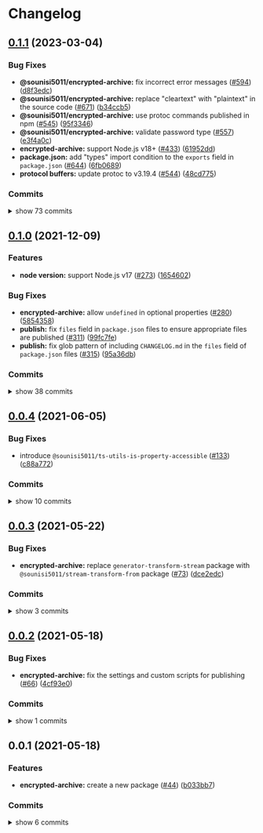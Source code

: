 # Changelog


## [0.1.1](https://www.github.com/sounisi5011/npm-packages/compare/encrypted-archive-v0.1.0...encrypted-archive-v0.1.1) (2023-03-04)

### Bug Fixes

* **@sounisi5011/encrypted-archive:** fix incorrect error messages ([#594](https://www.github.com/sounisi5011/npm-packages/issues/594)) ([d8f3edc](https://www.github.com/sounisi5011/npm-packages/commit/d8f3edc761fb832a3b71350297be3af3ca2d0547))
* **@sounisi5011/encrypted-archive:** replace "cleartext" with "plaintext" in the source code ([#671](https://www.github.com/sounisi5011/npm-packages/issues/671)) ([b34ccb5](https://www.github.com/sounisi5011/npm-packages/commit/b34ccb5c4fabfd848031dd2e3cf02aeee6a82b3c))
* **@sounisi5011/encrypted-archive:** use protoc commands published in npm ([#545](https://www.github.com/sounisi5011/npm-packages/issues/545)) ([95f3346](https://www.github.com/sounisi5011/npm-packages/commit/95f334650dfb51ea214b74943177b67f0e91ad5b))
* **@sounisi5011/encrypted-archive:** validate password type ([#557](https://www.github.com/sounisi5011/npm-packages/issues/557)) ([e3f4a0c](https://www.github.com/sounisi5011/npm-packages/commit/e3f4a0c38ddcc1713c5f41b4bc76edba60a4f2e3))
* **encrypted-archive:** support Node.js v18+ ([#433](https://www.github.com/sounisi5011/npm-packages/issues/433)) ([61952dd](https://www.github.com/sounisi5011/npm-packages/commit/61952dd4acacf24d3eb8990b033c220786727624))
* **package.json:** add "types" import condition to the `exports` field in `package.json` ([#644](https://www.github.com/sounisi5011/npm-packages/issues/644)) ([6fb0689](https://www.github.com/sounisi5011/npm-packages/commit/6fb0689f8640957f627df7ffccb155abfd593f16))
* **protocol buffers:** update protoc to v3.19.4 ([#544](https://www.github.com/sounisi5011/npm-packages/issues/544)) ([48cd775](https://www.github.com/sounisi5011/npm-packages/commit/48cd7759f880f073534a5a3799073f5830e35eb5))

### Commits

<details><summary>show 73 commits</summary>

* [`b34ccb5`](https://www.github.com/sounisi5011/npm-packages/commit/b34ccb5c4fabfd848031dd2e3cf02aeee6a82b3c) fix(@sounisi5011/encrypted-archive): replace "cleartext" with "plaintext" in the source code ([#671](https://www.github.com/sounisi5011/npm-packages/issues/671))
* [`1804c39`](https://www.github.com/sounisi5011/npm-packages/commit/1804c3969a1e54e417992c13fa00403298566229) docs(@sounisi5011/encrypted-archive): rename `.edn` files to be converted by bytefield-svg to `.bytefield-svg.edn` ([#670](https://www.github.com/sounisi5011/npm-packages/issues/670))
* [`07f1a6f`](https://www.github.com/sounisi5011/npm-packages/commit/07f1a6ff5fb1d8b24d3c40c6ad8291ecbaf001bd) chore(@sounisi5011/encrypted-archive): rename file extension `prototxt` to `.textproto` ([#669](https://www.github.com/sounisi5011/npm-packages/issues/669))
* [`85191ca`](https://www.github.com/sounisi5011/npm-packages/commit/85191ca52c0898cf6ba72bc4b80599a3f515fdf7) build(npm-scripts): introduce Turborepo ([#666](https://www.github.com/sounisi5011/npm-packages/issues/666))
* [`6dd96ab`](https://www.github.com/sounisi5011/npm-packages/commit/6dd96ab51df17ef1445c5c3fcc65f1a7e3891b1f) docs(@sounisi5011/encrypted-archive): remove unnecessary `require()` statements from the example code in the README.md ([#662](https://www.github.com/sounisi5011/npm-packages/issues/662))
* [`aabdf70`](https://www.github.com/sounisi5011/npm-packages/commit/aabdf70bc78b02199d53366c15d5c4e6c4c876d5) chore(deps): update dependency dprint-plugin-typescript to v0.80.2 ([#653](https://www.github.com/sounisi5011/npm-packages/issues/653))
* [`0024629`](https://www.github.com/sounisi5011/npm-packages/commit/0024629d84faec2ac7b5f581a118ce3d830bbb02) docs(readme): replace David DM badges with Libraries.io badges ([#649](https://www.github.com/sounisi5011/npm-packages/issues/649))
* [`6fb0689`](https://www.github.com/sounisi5011/npm-packages/commit/6fb0689f8640957f627df7ffccb155abfd593f16) fix(package.json): add "types" import condition to the `exports` field in `package.json` ([#644](https://www.github.com/sounisi5011/npm-packages/issues/644))
* [`f78b526`](https://www.github.com/sounisi5011/npm-packages/commit/f78b5266711ac5f8070c003ce537da1257e125bc) build(typescript): add `tsconfig.base-node14.json` - `tsconfig.json` file for Node.js 14 ([#642](https://www.github.com/sounisi5011/npm-packages/issues/642))
* [`d209d0e`](https://www.github.com/sounisi5011/npm-packages/commit/d209d0e5732e67dae67945135a154878a16d948b) chore(deps): update dependency @types/varint to v6.0.1 ([#587](https://www.github.com/sounisi5011/npm-packages/issues/587))
* [`0d3ff2d`](https://www.github.com/sounisi5011/npm-packages/commit/0d3ff2d1ad3f2993ac3529ccf3849dd0f72c4663) test(@sounisi5011/encrypted-archive): use the `varint.encodingLength()` function instead of the `varint.decode.bytes` property ([#636](https://www.github.com/sounisi5011/npm-packages/issues/636))
* [`2d8d23e`](https://www.github.com/sounisi5011/npm-packages/commit/2d8d23e1d4af4d1c9a6704efcf0d8a1fa35cbf64) refactor(@sounisi5011/encrypted-archive): fix type error in `readVarint()` function ([#632](https://www.github.com/sounisi5011/npm-packages/issues/632))
* [`71c6365`](https://www.github.com/sounisi5011/npm-packages/commit/71c63650d5aa5330451916bbabb83e626aabc2b7) build(@sounisi5011/encrypted-archive): run `protoc --version` command before parallel executing `protoc` commands ([#631](https://www.github.com/sounisi5011/npm-packages/issues/631))
* [`079b825`](https://www.github.com/sounisi5011/npm-packages/commit/079b8254d88d0f7af273025ea9b1b2ee06e9811d) style(eslint): fix code format according to ESLint's `@typescript-eslint/no-confusing-void-expression` rules ([#627](https://www.github.com/sounisi5011/npm-packages/issues/627))
* [`631a50f`](https://www.github.com/sounisi5011/npm-packages/commit/631a50ff6aa637281c03099ab8ba4838944a14e9) chore(deps): update dev dependencies ([#626](https://www.github.com/sounisi5011/npm-packages/issues/626))
* [`e2bbc70`](https://www.github.com/sounisi5011/npm-packages/commit/e2bbc704f0230add5bd5370d204fa4ef751b17d0) refactor(@sounisi5011/encrypted-archive): isolate dependencies on Node.js builtin modules included in the core code ([#542](https://www.github.com/sounisi5011/npm-packages/issues/542))
* [`55c58eb`](https://www.github.com/sounisi5011/npm-packages/commit/55c58ebece1b53fb04671f59196bc8bc5a94094b) test(@sounisi5011/encrypted-archive): add missing tests ([#593](https://www.github.com/sounisi5011/npm-packages/issues/593))
* [`d8f3edc`](https://www.github.com/sounisi5011/npm-packages/commit/d8f3edc761fb832a3b71350297be3af3ca2d0547) fix(@sounisi5011/encrypted-archive): fix incorrect error messages ([#594](https://www.github.com/sounisi5011/npm-packages/issues/594))
* [`06ee20e`](https://www.github.com/sounisi5011/npm-packages/commit/06ee20e5d6d85eab699488349991e1184f9be829) chore(deps): update dependency @protobuf-ts/protoc to v2.8.2 ([#592](https://www.github.com/sounisi5011/npm-packages/issues/592))
* [`44a1eab`](https://www.github.com/sounisi5011/npm-packages/commit/44a1eab4ef5bb7052a376b14803e023b419b227a) chore(./scripts/fix-changelog.mjs): change the repository URL in the commit list ([#591](https://www.github.com/sounisi5011/npm-packages/issues/591))
* [`1d26592`](https://www.github.com/sounisi5011/npm-packages/commit/1d265929217127f0dd21f09d5a2a3eb7967c1b13) chore(deps): update test packages ([#564](https://www.github.com/sounisi5011/npm-packages/issues/564))
* [`8d39bdd`](https://www.github.com/sounisi5011/npm-packages/commit/8d39bdd7c8df1d4acf2c9652f7a95c0052246b7b) chore(deps): update dependency @swc/core to v1.2.212 ([#562](https://www.github.com/sounisi5011/npm-packages/issues/562))
* [`96f4929`](https://www.github.com/sounisi5011/npm-packages/commit/96f49292a671171f80298e14ae9e78d43516a1dd) chore(deps): update dependency jest-extended to v3 ([#558](https://www.github.com/sounisi5011/npm-packages/issues/558))
* [`9e9b917`](https://www.github.com/sounisi5011/npm-packages/commit/9e9b9170b512a83bbcf9c4de57359319ba72f4c6) chore(deps): update dependency @swc/core to v1.2.211 ([#551](https://www.github.com/sounisi5011/npm-packages/issues/551))
* [`91d1451`](https://www.github.com/sounisi5011/npm-packages/commit/91d1451e6468c5d1650979ca0da6ee7b0a92bb17) test(@sounisi5011/encrypted-archive): add missing tests ([#554](https://www.github.com/sounisi5011/npm-packages/issues/554))
* [`e3f4a0c`](https://www.github.com/sounisi5011/npm-packages/commit/e3f4a0c38ddcc1713c5f41b4bc76edba60a4f2e3) fix(@sounisi5011/encrypted-archive): validate password type ([#557](https://www.github.com/sounisi5011/npm-packages/issues/557))
* [`95f3346`](https://www.github.com/sounisi5011/npm-packages/commit/95f334650dfb51ea214b74943177b67f0e91ad5b) fix(@sounisi5011/encrypted-archive): use protoc commands published in npm ([#545](https://www.github.com/sounisi5011/npm-packages/issues/545))
* [`48cd775`](https://www.github.com/sounisi5011/npm-packages/commit/48cd7759f880f073534a5a3799073f5830e35eb5) fix(protocol buffers): update protoc to v3.19.4 ([#544](https://www.github.com/sounisi5011/npm-packages/issues/544))
* [`4bfbfb9`](https://www.github.com/sounisi5011/npm-packages/commit/4bfbfb996bb1acefe66aa5a652230c4d49de2efe) chore(deps): update dependency @swc/core to v1.2.208 ([#524](https://www.github.com/sounisi5011/npm-packages/issues/524))
* [`77ee60f`](https://www.github.com/sounisi5011/npm-packages/commit/77ee60fbba23429fcdf3996a8c1b5f11b4fbd54f) chore(deps): update test packages ([#526](https://www.github.com/sounisi5011/npm-packages/issues/526))
* [`6737058`](https://www.github.com/sounisi5011/npm-packages/commit/67370582b97d3a178dbe9185978ccb09c9d6c45e) test(jest): migrate from `ts-jest` to `@swc/jest` ([#518](https://www.github.com/sounisi5011/npm-packages/issues/518))
* [`6e1ca6d`](https://www.github.com/sounisi5011/npm-packages/commit/6e1ca6d71973256a35c35ad3b84868e29c6963c2) chore: fix `scripts/fix-changelog.mjs` ([#514](https://www.github.com/sounisi5011/npm-packages/issues/514))
* [`996e8b8`](https://www.github.com/sounisi5011/npm-packages/commit/996e8b812a5cd95da32f908c94991276e1029017) ci(release): auto-fix `CHANGELOG.md` before release ([#513](https://www.github.com/sounisi5011/npm-packages/issues/513))
* [`344220f`](https://www.github.com/sounisi5011/npm-packages/commit/344220f16633470cb29afa13f6c17f4c19140121) chore(deps): update dependency @types/jest to v28.1.3 ([#506](https://www.github.com/sounisi5011/npm-packages/issues/506))
* [`846d5db`](https://www.github.com/sounisi5011/npm-packages/commit/846d5dba15369bd6a1788cb021de04efdb820689) ci(unit test): run tests with the smallest version of Node.js with new features ([#500](https://www.github.com/sounisi5011/npm-packages/issues/500))
* [`233dff6`](https://www.github.com/sounisi5011/npm-packages/commit/233dff684d4c37ec9bc97cb3058ac881b21d07da) chore(deps): update dependency typescript to v4.7.4 ([#497](https://www.github.com/sounisi5011/npm-packages/issues/497))
* [`c0ffaec`](https://www.github.com/sounisi5011/npm-packages/commit/c0ffaeca5d8a3de643cc93df156224d1f5132891) chore(deps): update dependency @types/semver to v7.3.10 ([#492](https://www.github.com/sounisi5011/npm-packages/issues/492))
* [`3518682`](https://www.github.com/sounisi5011/npm-packages/commit/3518682d5b74e1dde62023a1b8d809b602b654a1) chore(deps): update test packages ([#489](https://www.github.com/sounisi5011/npm-packages/issues/489))
* [`497045f`](https://www.github.com/sounisi5011/npm-packages/commit/497045ff37e59697922cda9d13a5ab3862bb693a) chore: not using `@sounisi5011/run-if-supported` in workspace ([#490](https://www.github.com/sounisi5011/npm-packages/issues/490))
* [`d5e27f4`](https://www.github.com/sounisi5011/npm-packages/commit/d5e27f4621ab9e0cdec6725652c5e44291fd8449) chore(deps): update dependency @types/node to v12.20.55 ([#479](https://www.github.com/sounisi5011/npm-packages/issues/479))
* [`45a7048`](https://www.github.com/sounisi5011/npm-packages/commit/45a704829c6730597815411315e3cf69a0d55204) chore(deps): update dependency jest to v28.1.1 ([#476](https://www.github.com/sounisi5011/npm-packages/issues/476))
* [`36050e7`](https://www.github.com/sounisi5011/npm-packages/commit/36050e75f43a1ae07510b1457e3aca662a0f7959) chore(deps): update dependency @types/jest to v28.1.1 ([#470](https://www.github.com/sounisi5011/npm-packages/issues/470))
* [`8acee49`](https://www.github.com/sounisi5011/npm-packages/commit/8acee49cc87994fc89e70c69a1e3597fa16d32f6) chore(deps): update dependency typescript to v4.7.3 ([#466](https://www.github.com/sounisi5011/npm-packages/issues/466))
* [`689cacf`](https://www.github.com/sounisi5011/npm-packages/commit/689cacfff514de80a0b85e489530a476879f56e3) test(encrypted-archive): fix forward compatibility test ([#469](https://www.github.com/sounisi5011/npm-packages/issues/469))
* [`58c286a`](https://www.github.com/sounisi5011/npm-packages/commit/58c286a4c695bf11617c8a09de008f0983b4ac8b) test(encrypted-archive): fix forward compatibility test ([#463](https://www.github.com/sounisi5011/npm-packages/issues/463))
* [`28ae94a`](https://www.github.com/sounisi5011/npm-packages/commit/28ae94aded7de757c74d434a0a06dd03bd8ea943) test(encrypted-archive): avoid forward compatibility test failures at release time ([#462](https://www.github.com/sounisi5011/npm-packages/issues/462))
* [`8c787fa`](https://www.github.com/sounisi5011/npm-packages/commit/8c787fad5833ed47d4534b1f457d45308aebc1a8) chore(deps): update dependency ts-jest to v28.0.4 ([#458](https://www.github.com/sounisi5011/npm-packages/issues/458))
* [`6e0f615`](https://www.github.com/sounisi5011/npm-packages/commit/6e0f61590b7bd7e76af37e27deb2c60a3bab9a8a) chore(deps): update dependency @types/jest to v28 ([#460](https://www.github.com/sounisi5011/npm-packages/issues/460))
* [`f5d9d6f`](https://www.github.com/sounisi5011/npm-packages/commit/f5d9d6f9ce186494baa9d33aa8ff4c49c9342d58) test(encrypted-archive): add tests to check forward compatibility ([#453](https://www.github.com/sounisi5011/npm-packages/issues/453))
* [`d28396e`](https://www.github.com/sounisi5011/npm-packages/commit/d28396e5ab904f36ff62e34a7a39910e11f3c788) chore(deps): update dependency @types/node to v12.20.54 ([#455](https://www.github.com/sounisi5011/npm-packages/issues/455))
* [`7f4242a`](https://www.github.com/sounisi5011/npm-packages/commit/7f4242a4892c59f8d3ac0d483eb0b11910fa781e) test(eslint): disallow unused ESLint directive comments ([#448](https://www.github.com/sounisi5011/npm-packages/issues/448))
* [`8eaeaf4`](https://www.github.com/sounisi5011/npm-packages/commit/8eaeaf4e3bb63cf6e91990ac43afe37affb788ab) ci(encrypted-archive): fix auto commit encrypted archives script ([#444](https://www.github.com/sounisi5011/npm-packages/issues/444))
* [`00cb235`](https://www.github.com/sounisi5011/npm-packages/commit/00cb235da3fa20eabe5d00f13ee26d43e073e202) ci(encrypted-archive): fix auto commit encrypted archives script ([#442](https://www.github.com/sounisi5011/npm-packages/issues/442))
* [`d6d5e07`](https://www.github.com/sounisi5011/npm-packages/commit/d6d5e07692a826dd97fbffb1d5bfff8656786bb2) test(encrypted-archive): add tests to check backward compatibility ([#439](https://www.github.com/sounisi5011/npm-packages/issues/439))
* [`61952dd`](https://www.github.com/sounisi5011/npm-packages/commit/61952dd4acacf24d3eb8990b033c220786727624) fix(encrypted-archive): support Node.js v18+ ([#433](https://www.github.com/sounisi5011/npm-packages/issues/433))
* [`784f576`](https://www.github.com/sounisi5011/npm-packages/commit/784f576c7aeb53dc64167f82a6efe10a0fea0e82) chore(deps): update eslint packages (major) ([#404](https://www.github.com/sounisi5011/npm-packages/issues/404))
* [`aa545ea`](https://www.github.com/sounisi5011/npm-packages/commit/aa545ea26f333c5fd2cbb0ad87a0bd4843754011) chore(deps): update test packages to v28 (major) ([#409](https://www.github.com/sounisi5011/npm-packages/issues/409))
* [`9c068ce`](https://www.github.com/sounisi5011/npm-packages/commit/9c068ce2b081552b2a58c1219952a7f8dac3e97d) chore(deps): update dependency jest-extended to v2 ([#402](https://www.github.com/sounisi5011/npm-packages/issues/402))
* [`08226e2`](https://www.github.com/sounisi5011/npm-packages/commit/08226e2983f54992d24e20aaffee694224c84166) build(lint-staged): fix lint-staged configuration files ([#417](https://www.github.com/sounisi5011/npm-packages/issues/417))
* [`be3fbe8`](https://www.github.com/sounisi5011/npm-packages/commit/be3fbe8fa5cf5392440c2eadf9222773c7fa723e) chore(deps): update dependency cpy-cli to v4 ([#400](https://www.github.com/sounisi5011/npm-packages/issues/400))
* [`810a671`](https://www.github.com/sounisi5011/npm-packages/commit/810a67174b1b4b1a5da2b494a7b5672af8304aaa) chore(repo): support `exports` field in `package.json` ([#405](https://www.github.com/sounisi5011/npm-packages/issues/405))
* [`36f404d`](https://www.github.com/sounisi5011/npm-packages/commit/36f404d3cbc95a5f185b9bd950d3cd9bec43b4f1) chore(deps): update dependency typescript to v4.7.2 ([#394](https://www.github.com/sounisi5011/npm-packages/issues/394))
* [`f23fe4d`](https://www.github.com/sounisi5011/npm-packages/commit/f23fe4d79afa14f55ef06cbf62295bc59348473c) chore(deps): update dependency jest-extended to v1.2.1 ([#385](https://www.github.com/sounisi5011/npm-packages/issues/385))
* [`557e6e8`](https://www.github.com/sounisi5011/npm-packages/commit/557e6e82a2eab8fae86c263baea74188d806fc1b) chore(deps): update dependency combinate to v1.1.11 ([#384](https://www.github.com/sounisi5011/npm-packages/issues/384))
* [`926f4b8`](https://www.github.com/sounisi5011/npm-packages/commit/926f4b86e66c2e121ca76f742f73c7c3e8eb7f9b) chore(deps): update dependency bytefield-svg to v1.6.1 ([#383](https://www.github.com/sounisi5011/npm-packages/issues/383))
* [`1c321fd`](https://www.github.com/sounisi5011/npm-packages/commit/1c321fdeb14b94606cf23a3ec7553a5a5d7aaa87) chore(deps): update dependency @types/google-protobuf to v3.15.6 ([#381](https://www.github.com/sounisi5011/npm-packages/issues/381))
* [`2ac9051`](https://www.github.com/sounisi5011/npm-packages/commit/2ac90519a513eee5aa0512dc23c85d5d1d74c5e2) chore(deps): update dependency @types/node to v12.20.52 ([#376](https://www.github.com/sounisi5011/npm-packages/issues/376))
* [`70d79ca`](https://www.github.com/sounisi5011/npm-packages/commit/70d79ca740e38b1881099f65c29bdc1bc7e87c14) chore(deps): update test packages ([#375](https://www.github.com/sounisi5011/npm-packages/issues/375))
* [`8877bcc`](https://www.github.com/sounisi5011/npm-packages/commit/8877bcc0b8f753e7a9eea770cd40f571a2614efa) chore(deps): update test packages ([#345](https://www.github.com/sounisi5011/npm-packages/issues/345))
* [`052d18e`](https://www.github.com/sounisi5011/npm-packages/commit/052d18e536dd21ee7105d4e3e96edd026591d7c8) chore(deps): update dependency @types/node to v12.20.41 ([#339](https://www.github.com/sounisi5011/npm-packages/issues/339))
* [`d8213f3`](https://www.github.com/sounisi5011/npm-packages/commit/d8213f3b3b2c2b2009672ce82ed4a314cb97a386) chore(deps): update eslint packages ([#338](https://www.github.com/sounisi5011/npm-packages/issues/338))
* [`fae5414`](https://www.github.com/sounisi5011/npm-packages/commit/fae541487534c51fa7b8487ba89029355a8e0e06) chore(deps): update test packages ([#326](https://www.github.com/sounisi5011/npm-packages/issues/326))
* [`a3864e0`](https://www.github.com/sounisi5011/npm-packages/commit/a3864e00b975f1e7a33bc4e3f125b2686bb6f81e) chore(deps): update dependency typescript to v4.5.4 ([#324](https://www.github.com/sounisi5011/npm-packages/issues/324))

</details>


## [0.1.0](https://www.github.com/sounisi5011/npm-packages/compare/encrypted-archive-v0.0.4...encrypted-archive-v0.1.0) (2021-12-09)

### Features

* **node version:** support Node.js v17 ([#273](https://www.github.com/sounisi5011/npm-packages/issues/273)) ([1654602](https://www.github.com/sounisi5011/npm-packages/commit/1654602f39c434a9a72bb996a3dfd3d454c13e2f))

### Bug Fixes

* **encrypted-archive:** allow `undefined` in optional properties ([#280](https://www.github.com/sounisi5011/npm-packages/issues/280)) ([5854358](https://www.github.com/sounisi5011/npm-packages/commit/58543587b3cb200a5ee2f5746818a851ebd386e6))
* **publish:** fix `files` field in `package.json` files to ensure appropriate files are published ([#311](https://www.github.com/sounisi5011/npm-packages/issues/311)) ([99fc7fe](https://www.github.com/sounisi5011/npm-packages/commit/99fc7fe66eb180b7aeeaa10b60951b3767cbae3c))
* **publish:** fix glob pattern of including `CHANGELOG.md` in the `files` field of `package.json` files ([#315](https://www.github.com/sounisi5011/npm-packages/issues/315)) ([95a36db](https://www.github.com/sounisi5011/npm-packages/commit/95a36db45185784b37cdbf3843746b3e808d67b3))

### Commits

<details><summary>show 38 commits</summary>

* [`95a36db`](https://www.github.com/sounisi5011/npm-packages/commit/95a36db45185784b37cdbf3843746b3e808d67b3) fix(publish): fix glob pattern of including `CHANGELOG.md` in the `files` field of `package.json` files ([#315](https://www.github.com/sounisi5011/npm-packages/issues/315))
* [`99fc7fe`](https://www.github.com/sounisi5011/npm-packages/commit/99fc7fe66eb180b7aeeaa10b60951b3767cbae3c) fix(publish): fix `files` field in `package.json` files to ensure appropriate files are published ([#311](https://www.github.com/sounisi5011/npm-packages/issues/311))
* [`b84232b`](https://www.github.com/sounisi5011/npm-packages/commit/b84232b2183bc425ed7815ebd6f556b3f3c4e41d) chore(deps): update dependency ts-jest to v27.1.1 ([#307](https://www.github.com/sounisi5011/npm-packages/issues/307))
* [`77af985`](https://www.github.com/sounisi5011/npm-packages/commit/77af985dff237a203e5f614d895e49fe22ec215e) chore(encrypted-archive): enable the `useUnknownInCatchVariables` option ([#309](https://www.github.com/sounisi5011/npm-packages/issues/309))
* [`82d8639`](https://www.github.com/sounisi5011/npm-packages/commit/82d8639c18fbd0c0a1d072ebf80bd802aa729933) chore(deps): update dependency ts-jest to v27.1.0 ([#302](https://www.github.com/sounisi5011/npm-packages/issues/302))
* [`6e86bae`](https://www.github.com/sounisi5011/npm-packages/commit/6e86bae71ca2015e70bb119a9577cad8085a33a0) chore(encrypted-archive): pin dependency @types/node to v12.20.37 ([#300](https://www.github.com/sounisi5011/npm-packages/issues/300))
* [`daac9b6`](https://www.github.com/sounisi5011/npm-packages/commit/daac9b63a5edb058bb8677f8106c59f29c7a2343) chore(deps): update dependency jest-extended to v1.2.0 ([#285](https://www.github.com/sounisi5011/npm-packages/issues/285))
* [`2b6090c`](https://www.github.com/sounisi5011/npm-packages/commit/2b6090c91e9f4675bd9869dae0f3bcac9e4eb487) chore(deps): update dependency jest to v27.4.3 ([#284](https://www.github.com/sounisi5011/npm-packages/issues/284))
* [`9f860e4`](https://www.github.com/sounisi5011/npm-packages/commit/9f860e4710043436c4f1a64f36f23d94e645d158) chore(encrypted-archive): update tsconfig file structure ([#297](https://www.github.com/sounisi5011/npm-packages/issues/297))
* [`d9d817a`](https://www.github.com/sounisi5011/npm-packages/commit/d9d817a50d120e2dd1207939a7320326ca3981cf) test(encrypted-archive): monitor memory usage of sub-processes instead of test code ([#291](https://www.github.com/sounisi5011/npm-packages/issues/291))
* [`bf9c47f`](https://www.github.com/sounisi5011/npm-packages/commit/bf9c47fa1a757725de66c99eb6716e469b3bac19) test(encrypted-archive): enable the `exactOptionalPropertyTypes` option in `tsconfig.json` ([#282](https://www.github.com/sounisi5011/npm-packages/issues/282))
* [`5854358`](https://www.github.com/sounisi5011/npm-packages/commit/58543587b3cb200a5ee2f5746818a851ebd386e6) fix(encrypted-archive): allow `undefined` in optional properties ([#280](https://www.github.com/sounisi5011/npm-packages/issues/280))
* [`1654602`](https://www.github.com/sounisi5011/npm-packages/commit/1654602f39c434a9a72bb996a3dfd3d454c13e2f) feat(node version): support Node.js v17 ([#273](https://www.github.com/sounisi5011/npm-packages/issues/273))
* [`bd56af3`](https://www.github.com/sounisi5011/npm-packages/commit/bd56af30d33a7aaeffd904c4101518da819f7ef8) chore(deps): update dependency typescript to v4.5.2 ([#267](https://www.github.com/sounisi5011/npm-packages/issues/267))
* [`13c58d0`](https://www.github.com/sounisi5011/npm-packages/commit/13c58d0cfc891160e679890edb894c252ffdfbc9) chore(deps): update dependency @types/jest to v27.0.3 ([#269](https://www.github.com/sounisi5011/npm-packages/issues/269))
* [`2459936`](https://www.github.com/sounisi5011/npm-packages/commit/24599365b57d9984d02883970e4a66142d81b491) test(encrypted-archive): replace `.toThrowWithMessageFixed()` matchers to `.toThrowWithMessage()` matchers ([#246](https://www.github.com/sounisi5011/npm-packages/issues/246))
* [`075a76a`](https://www.github.com/sounisi5011/npm-packages/commit/075a76aa0976886a882ab2437408f9f9be756b59) test(encrypted-archive): introduce `@sounisi5011/jest-binary-data-matchers` ([#245](https://www.github.com/sounisi5011/npm-packages/issues/245))
* [`3d30444`](https://www.github.com/sounisi5011/npm-packages/commit/3d30444c7e8ee0b592fd3e52f73bfd2e83410313) chore(deps): update dependency typescript to v4.4.4 ([#234](https://www.github.com/sounisi5011/npm-packages/issues/234))
* [`9c92c92`](https://www.github.com/sounisi5011/npm-packages/commit/9c92c924f7a10978f7af20944c1d67945ad544a0) chore(deps): update dependency jest-extended to v1 ([#235](https://www.github.com/sounisi5011/npm-packages/issues/235))
* [`81ed2fb`](https://www.github.com/sounisi5011/npm-packages/commit/81ed2fb602d564dbea18c2bd6fed7143ba471043) docs(encrypted-archive): set the background color to the SVG images generated by bytefield-svg ([#242](https://www.github.com/sounisi5011/npm-packages/issues/242))
* [`29a50da`](https://www.github.com/sounisi5011/npm-packages/commit/29a50da8b2419e4435c2c8e1352a4f2900e556a7) chore(deps): update dependency bytefield-svg to v1.6.0 ([#230](https://www.github.com/sounisi5011/npm-packages/issues/230))
* [`3f77eb5`](https://www.github.com/sounisi5011/npm-packages/commit/3f77eb503fcf4b8047955847ec82cab94839781d) chore(deps): update dependency multicodec to v3.2.1 ([#231](https://www.github.com/sounisi5011/npm-packages/issues/231))
* [`34f2b3c`](https://www.github.com/sounisi5011/npm-packages/commit/34f2b3c6337a7738158d32a7e0b808dca1f0a440) chore(deps): update dependency combinate to v1.1.7 ([#219](https://www.github.com/sounisi5011/npm-packages/issues/219))
* [`3cb996b`](https://www.github.com/sounisi5011/npm-packages/commit/3cb996bb5a2b9417f175c27bd36b7fb627c31a0b) chore(deps): update dependency @types/google-protobuf to v3.15.5 ([#217](https://www.github.com/sounisi5011/npm-packages/issues/217))
* [`81728c6`](https://www.github.com/sounisi5011/npm-packages/commit/81728c6ac330ef8ff70c172cc38ff384c94de9d1) chore(deps): update dependency @types/jest to v27 ([#216](https://www.github.com/sounisi5011/npm-packages/issues/216))
* [`613078b`](https://www.github.com/sounisi5011/npm-packages/commit/613078bf2ee61a6d64351d12d95a121397a6fa83) chore(deps): update dependency grpc_tools_node_protoc_ts to v5.3.2 ([#214](https://www.github.com/sounisi5011/npm-packages/issues/214))
* [`05a3468`](https://www.github.com/sounisi5011/npm-packages/commit/05a3468ddf952a43efa9e7bc5380dac66a521efa) chore(deps): update test packages ([#210](https://www.github.com/sounisi5011/npm-packages/issues/210))
* [`628284d`](https://www.github.com/sounisi5011/npm-packages/commit/628284d0ccfcf3d1b5f925648f15364530c7100e) chore(deps): update eslint packages ([#205](https://www.github.com/sounisi5011/npm-packages/issues/205))
* [`5f1838c`](https://www.github.com/sounisi5011/npm-packages/commit/5f1838c9118e02f50e4d1e7fa312d08a61ceb702) chore(deps): update dependency @types/bl to v5.0.2 ([#229](https://www.github.com/sounisi5011/npm-packages/issues/229))
* [`cfc9a3f`](https://www.github.com/sounisi5011/npm-packages/commit/cfc9a3f8500d8bc982613f3cd4e8181de49f3287) build(npm-scripts): use ultra-runner to enable caching in builds ([#202](https://www.github.com/sounisi5011/npm-packages/issues/202))
* [`6b4c328`](https://www.github.com/sounisi5011/npm-packages/commit/6b4c328952df1b79cad869be1ddf88fa00133c80) chore(deps): update dependency @types/argon2-browser to v1.18.1 ([#197](https://www.github.com/sounisi5011/npm-packages/issues/197))
* [`204a644`](https://www.github.com/sounisi5011/npm-packages/commit/204a644ee8890b47abc35b85de745018a4f64e70) chore(deps): update dependency @types/jest to v26.0.24 ([#195](https://www.github.com/sounisi5011/npm-packages/issues/195))
* [`78179cd`](https://www.github.com/sounisi5011/npm-packages/commit/78179cdbd81c87ae507e1295f72a6c55bd2702d2) chore(deps): update dependency @types/google-protobuf to v3.15.3 ([#194](https://www.github.com/sounisi5011/npm-packages/issues/194))
* [`e35e937`](https://www.github.com/sounisi5011/npm-packages/commit/e35e9373a30e46bd14085038ce6684d630ac583a) chore(deps): move the dependencies defined in the project root to within each submodule ([#200](https://www.github.com/sounisi5011/npm-packages/issues/200))
* [`ab068c2`](https://www.github.com/sounisi5011/npm-packages/commit/ab068c217badd8cedb416e982e9d8c52eb894620) chore(deps): change the version range of @sounisi5011/run-if-supported package to `workspace:` range protocol ([#171](https://www.github.com/sounisi5011/npm-packages/issues/171))
* [`9bda859`](https://www.github.com/sounisi5011/npm-packages/commit/9bda859b688d8c1c50344d911bbd41dfc2484907) chore(deps): update dependency multicodec to v3.1.0 ([#165](https://www.github.com/sounisi5011/npm-packages/issues/165))
* [`14a33c5`](https://www.github.com/sounisi5011/npm-packages/commit/14a33c5a825cc0bdfbc89f84cd43b24f1d39bf34) chore(deps): update dependency @types/argon2-browser to v1.18.0 ([#151](https://www.github.com/sounisi5011/npm-packages/issues/151))
* [`cd51338`](https://www.github.com/sounisi5011/npm-packages/commit/cd513388d86b2f4b984556657097d1eae844748e) chore(deps): update dependency grpc_tools_node_protoc_ts to v5.3.0 ([#147](https://www.github.com/sounisi5011/npm-packages/issues/147))

</details>


## [0.0.4](https://www.github.com/sounisi5011/npm-packages/compare/encrypted-archive-v0.0.3...encrypted-archive-v0.0.4) (2021-06-05)

### Bug Fixes

* introduce `@sounisi5011/ts-utils-is-property-accessible` ([#133](https://www.github.com/sounisi5011/npm-packages/issues/133)) ([c88a772](https://www.github.com/sounisi5011/npm-packages/commit/c88a772b3c8327d7c983aefb1f3cdbd3499b5f11))

### Commits

<details><summary>show 10 commits</summary>

* [`f302a5a`](https://www.github.com/sounisi5011/npm-packages/commit/f302a5ab9fe56086701713f01a66cf1cb15fed22) chore(eslint): enable `import/order` rules for `*.ts` files ([#137](https://www.github.com/sounisi5011/npm-packages/issues/137))
* [`c88a772`](https://www.github.com/sounisi5011/npm-packages/commit/c88a772b3c8327d7c983aefb1f3cdbd3499b5f11) fix: introduce `@sounisi5011/ts-utils-is-property-accessible` ([#133](https://www.github.com/sounisi5011/npm-packages/issues/133))
* [`2acdfe5`](https://www.github.com/sounisi5011/npm-packages/commit/2acdfe52b04db041bdf54939b96ee7ccffb044fe) chore(deps): update dependency combinate to v1.1.5 ([#121](https://www.github.com/sounisi5011/npm-packages/issues/121))
* [`e5bde51`](https://www.github.com/sounisi5011/npm-packages/commit/e5bde5108bbdcdc4facd9bfcf602e70bd6592b32) chore(dprint): use the dprint CLI instead of eslint-plugin-dprint ([#116](https://www.github.com/sounisi5011/npm-packages/issues/116))
* [`d9ae618`](https://www.github.com/sounisi5011/npm-packages/commit/d9ae6185db87f2e0fa220e40354d566246debe95) chore(deps): update dependency @sounisi5011/run-if-supported to v1.0.1 ([#115](https://www.github.com/sounisi5011/npm-packages/issues/115))
* [`64c608b`](https://www.github.com/sounisi5011/npm-packages/commit/64c608b59aea94e996e0fbfd0e541e9249d44900) ci(publish): auto convert `README.md` when publishing ([#107](https://www.github.com/sounisi5011/npm-packages/issues/107))
* [`b39315f`](https://www.github.com/sounisi5011/npm-packages/commit/b39315f28efc88512966411183c890ceff3ee6cc) docs: auto update badges included in `README.md` ([#106](https://www.github.com/sounisi5011/npm-packages/issues/106))
* [`b79d71a`](https://www.github.com/sounisi5011/npm-packages/commit/b79d71a50b0dab622bc63b6db2d5c25c73ed5fbc) build(lint-staged): run lint-staged in submodules on commit ([#90](https://www.github.com/sounisi5011/npm-packages/issues/90))
* [`31bba3c`](https://www.github.com/sounisi5011/npm-packages/commit/31bba3ce78612818fa309a6107dacc34309e61d2) chore(eslint): remove eslint-disable comments targeted by the `@typescript-eslint/dot-notation` rule ([#88](https://www.github.com/sounisi5011/npm-packages/issues/88))
* [`f6ac3e1`](https://www.github.com/sounisi5011/npm-packages/commit/f6ac3e1814a68f7490d6920b2ea23edc2a5cfe93) chore: remove `@sounisi5011/scripts--run-if-supported-node` ([#85](https://www.github.com/sounisi5011/npm-packages/issues/85))

</details>


## [0.0.3](https://www.github.com/sounisi5011/npm-packages/compare/encrypted-archive-v0.0.2...encrypted-archive-v0.0.3) (2021-05-22)

### Bug Fixes

* **encrypted-archive:** replace `generator-transform-stream` package with `@sounisi5011/stream-transform-from` package ([#73](https://www.github.com/sounisi5011/npm-packages/issues/73)) ([dce2edc](https://www.github.com/sounisi5011/npm-packages/commit/dce2edcec971222b67cf51e5563ad202c2de8257))

### Commits

<details><summary>show 3 commits</summary>

* [`79a9d57`](https://www.github.com/sounisi5011/npm-packages/commit/79a9d5777c03e760cf796e1f5cff96c59ec4eafa) docs(encrypted-archive): generate example code for Runkit when publishing a package ([#75](https://www.github.com/sounisi5011/npm-packages/issues/75))
* [`dce2edc`](https://www.github.com/sounisi5011/npm-packages/commit/dce2edcec971222b67cf51e5563ad202c2de8257) fix(encrypted-archive): replace `generator-transform-stream` package with `@sounisi5011/stream-transform-from` package ([#73](https://www.github.com/sounisi5011/npm-packages/issues/73))
* [`7230e4e`](https://www.github.com/sounisi5011/npm-packages/commit/7230e4e19cea6ab922eb306fc0e58d6a8f1be4ff) chore(deps): update eslint packages ([#69](https://www.github.com/sounisi5011/npm-packages/issues/69))

</details>


## [0.0.2](https://www.github.com/sounisi5011/npm-packages/compare/encrypted-archive-v0.0.1...encrypted-archive-v0.0.2) (2021-05-18)

### Bug Fixes

* **encrypted-archive:** fix the settings and custom scripts for publishing ([#66](https://www.github.com/sounisi5011/npm-packages/issues/66)) ([4cf93e0](https://www.github.com/sounisi5011/npm-packages/commit/4cf93e0005d7d6e5db00c9e0ac57ec05c40e6eb7))

### Commits

<details><summary>show 1 commits</summary>

* [`4cf93e0`](https://www.github.com/sounisi5011/npm-packages/commit/4cf93e0005d7d6e5db00c9e0ac57ec05c40e6eb7) fix(encrypted-archive): fix the settings and custom scripts for publishing ([#66](https://www.github.com/sounisi5011/npm-packages/issues/66))

</details>


## 0.0.1 (2021-05-18)

### Features

* **encrypted-archive:** create a new package  ([#44](https://www.github.com/sounisi5011/npm-packages/issues/44)) ([b033bb7](https://www.github.com/sounisi5011/npm-packages/commit/b033bb7a9671bd025862ffd7888acaeec422d8d3))

### Commits

<details><summary>show 6 commits</summary>

* [`8786459`](https://github.com/sounisi5011/npm-packages/commit/8786459ad377fb52563a8414a1ebfbc2bd297576) chore(deps): update dependency grpc_tools_node_protoc_ts to v5.2.2 ([#58](https://github.com/sounisi5011/npm-packages/issues/58))
* [`9c36128`](https://github.com/sounisi5011/npm-packages/commit/9c3612893edb4d3fa3b78fe8d278b3327218c9f8) chore(deps): update dependency combinate to v1.1.4 ([#55](https://github.com/sounisi5011/npm-packages/issues/55))
* [`eebe27a`](https://github.com/sounisi5011/npm-packages/commit/eebe27a93ede3f2e42eec590d21e869bddcc6483) chore(deps): update eslint packages ([#42](https://github.com/sounisi5011/npm-packages/issues/42))
* [`df8cbbf`](https://github.com/sounisi5011/npm-packages/commit/df8cbbffd5fac3134a9f5782c157258779a2e198) chore: modify the SemVer range of supported Node.js ([#61](https://github.com/sounisi5011/npm-packages/issues/61))
* [`33bf90a`](https://github.com/sounisi5011/npm-packages/commit/33bf90aec2298fe821871999714a1c8ab19a3624) chore(node): drop support for Node.js 10 ([#59](https://github.com/sounisi5011/npm-packages/issues/59))
* [`b033bb7`](https://github.com/sounisi5011/npm-packages/commit/b033bb7a9671bd025862ffd7888acaeec422d8d3) feat(encrypted-archive): create a new package  ([#44](https://github.com/sounisi5011/npm-packages/issues/44))

</details>